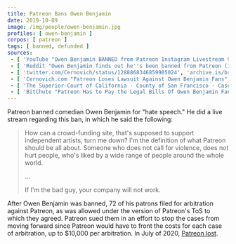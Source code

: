 ```yaml
---
title: Patreon Bans Owen Benjamin
date: 2019-10-09
image: /img/people/owen-benjamin.jpg
profiles: [ owen-benjamin ]
corpos: [ patreon ]
tags: [ banned, defunded ]
sources:
 - [ 'YouTube "Owen Benjamin BANNED from Patreon Instagram Livestream 9/10/2019" by  Owen Benjamin Instagram Streams (10 Oct 2019)', 'www.youtube.com/watch?v=-RPGsyJ4iGI' ]
 - [ 'Reddit "Owen Benjamin finds out he''s been banned from Patreon (10/9/2019)" by u/MilkerNation (18 Jun 2020)', 'redd.it/hbrvz4' ]
 - [ 'twitter.com/Cernovich/status/1288868346859905024', 'archive.is/brMFR' ]
 - [ 'Cernovich.com "Patreon Loses Lawsuit Against Owen Benjamin Fans" by Mike Cernovich (13 Jul 2020)', 'www.cernovich.com/patreon-lawsuit-owen-benjamin/' ]
 - [ 'The Superior Court of California - County of San Francisco - Case Number CGC20584586', 'webapps.sftc.org/ci/CaseInfo.dll?CaseNum=CGC20584586' ]
 - [ 'BitChute "Patreon Has to Pay the Legal Bills Of Owen Benjamin Fans Who Sued Them HAHAHA" by Styxhexenhammer666 (2 Aug 2020)', 'www.bitchute.com/video/l-labqTd9D8/' ]
---
```


Patreon banned comedian Owen Benjamin for "hate speech." He did a live stream
regarding this ban, in which he said the following:
> How can a crowd-funding site, that's supposed to support independent artists,
> turn me down? I'm the definition of what Patreon should be all about. Someone
> who does not call for violence, does not hurt people, who's liked by a wide
> range of people around the whole world.
>
> ...
>
> If I'm the bad guy, your company will not work.

After Owen Benjamin was banned, 72 of his patrons filed for arbitration against
Patreon, as was allowed under the version of Patreon's ToS to which they
agreed. Patreon sued them in an effort to stop the cases from moving forward
since Patreon would have to front the costs for each case of arbitration, up to
$10,000 per arbitration. In July of 2020, [Patreon lost](http://archive.is/brMFR).
